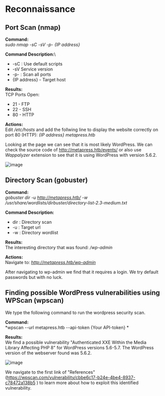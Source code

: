 # Reconnaissance

## Port Scan (nmap)

**Command:**\
*sudo nmap -sC -sV -p- {IP address}*

**Command Description:**\
* -sC : Use default scripts
* -sV Service version
* -p- : Scan all ports
* {IP address} - Target host

**Results:**\
TCP Ports Open:
* 21 - FTP
* 22 - SSH
* 80 - HTTP

**Actions:**\
Edit */etc/hosts* and add the follwing line to display the website correctly on port 80 (HTTP): *{IP address} 	metapress.htb*

Looking at the page we can see that it is most likely WordPress. We can check the source code of http://metapress.htb/events/ or also use *Wappalyzer* extension to see that it is using WordPress with version 5.6.2.

![image](https://user-images.githubusercontent.com/85443537/226896247-4f303963-a538-4210-a13e-2759fa3cf1ed.png)

## Directory Scan (gobuster)

**Command:**\
*gobuster dir -u http://metapress.htb/ -w /usr/share/wordlists/dirbuster/directory-list-2.3-medium.txt*

**Command Description:**
* dir : Directory scan
* -u : Target url
* -w : Directory wordlist

**Results:**\
The interesting directory that was found: */wp-admin*

**Actions:**\
Navigate to: *http://metapress.htb/wp-admin*

After navigating to wp-admin we find that it requires a login. We try default passwords but with no luck.

##  Finding possible WordPress vulnerabilities using WPScan (wpscan)

We type the following command to run the wordpress security scan.

**Command:**\
*wpscan --url metapress.htb --api-token {Your API-token}
*

**Results:**\
We find a possible vulnerability "Authenticated XXE Within the Media Library Affecting PHP 8" for WordPress versions 5.6-5.7. The WordPress version of the webserver found was 5.6.2.

![image](https://user-images.githubusercontent.com/85443537/226898865-a6e1404a-e6a6-469f-bf6c-b7ad5882afea.png)

We navigate to the first link of "References" (https://wpscan.com/vulnerability/cbbe6c17-b24e-4be4-8937-c78472a138b5
) to learn more about how to exploit this identified vulnerability.




